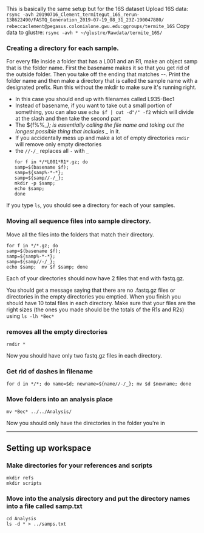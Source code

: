This is basically the same setup but for the 16S dataset
Upload 16S data:
`rsync -avh 20190716_Clement_termitegut_16S_rerun-138622490/FASTQ_Generation_2019-07-19_08_31_23Z-190047880/ rebeccaclement@pegasus.colonialone.gwu.edu:ggroups/termite_16S`
Copy data to glustre:
`rsync -avh * ~/glustre/Rawdata/termite_16S/`
### Creating a directory for each sample.
For every file inside a folder that has a L001 and an R1, make an object samp that is the folder name. First the basename makes it so that you get rid of the outside folder. Then you take off the ending that matches -*-*.
Print the folder name and then make a directory that is called the sample name with a designated prefix. Run this without the mkdir to make sure it's running right.
* In this case you should end up with filenames called L935-Bec1
* Instead of basename, if you want to take out a small portion of something, you can also use `echo $f | cut -d"/" -f2` which will divide at the slash and then take the second part
* The ${f%%_*}; is essentially calling the file name and taking out the longest possible thing that includes _* in it.
* If you accidentally mess up and make a lot of empty directories `rmdir` will remove only empty directories
* the `//-/_` replaces all `-` with `_`
```
   for f in */*L001*R1*.gz; do
   samp=$(basename $f);
   samp=${samp%-*-*};
   samp=${samp//-/_}; 
   mkdir -p $samp; 
   echo $samp;  
   done
```
If you type `ls`, you should see a directory for each of your samples.
### Moving all sequence files into sample directory.
Move all the files into the folders that match their directory.
```
for f in */*.gz; do
samp=$(basename $f);
samp=${samp%-*-*};
samp=${samp//-/_};
echo $samp;  mv $f $samp; done
```
Each of your directories should now have 2 files that end with fastq.gz.

You should get a message saying that there are no .fastq.gz files or directories in the empty directories you emptied. When you finish you should have 10 total files in each directory.
Make sure that your files are the right sizes (the ones you made should be the totals of the R1s and R2s) using `ls -lh *Bec*`
### removes all the empty directories
```
rmdir *
```
Now you should have only two fastq.gz files in each directory.
### Get rid of dashes in filename
```
for d in */*; do name=$d; newname=${name//-/_}; mv $d $newname; done
```
### Move folders into an analysis place
```
mv *Bec* ../../Analysis/
```
Now you should only have the directories in the folder you're in

***
## Setting up workspace

### Make directories for your references and scripts
```
mkdir refs
mkdir scripts
```

### Move into the analysis directory and put the directory names into a file called samp.txt
```
cd Analysis
ls -d * > ../samps.txt
```
